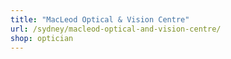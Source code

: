 ```yaml
---
title: "MacLeod Optical & Vision Centre"
url: /sydney/macleod-optical-and-vision-centre/
shop: optician
---
```

